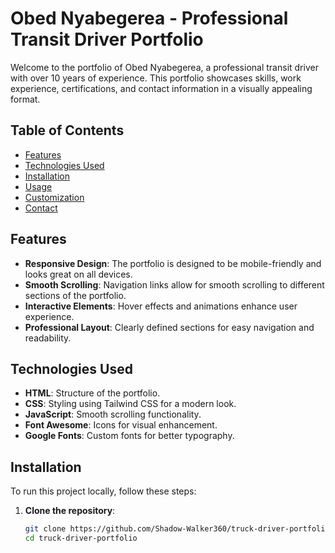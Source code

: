 # Obed Nyabegerea - Professional Transit Driver Portfolio

Welcome to the portfolio of Obed Nyabegerea, a professional transit driver with over 10 years of experience. This portfolio showcases skills, work experience, certifications, and contact information in a visually appealing format.

## Table of Contents

- [Features](#features)
- [Technologies Used](#technologies-used)
- [Installation](#installation)
- [Usage](#usage)
- [Customization](#customization)
- [Contact](#contact)

## Features

- **Responsive Design**: The portfolio is designed to be mobile-friendly and looks great on all devices.
- **Smooth Scrolling**: Navigation links allow for smooth scrolling to different sections of the portfolio.
- **Interactive Elements**: Hover effects and animations enhance user experience.
- **Professional Layout**: Clearly defined sections for easy navigation and readability.

## Technologies Used

- **HTML**: Structure of the portfolio.
- **CSS**: Styling using Tailwind CSS for a modern look.
- **JavaScript**: Smooth scrolling functionality.
- **Font Awesome**: Icons for visual enhancement.
- **Google Fonts**: Custom fonts for better typography.

## Installation

To run this project locally, follow these steps:

1. **Clone the repository**:
   ```bash
   git clone https://github.com/Shadow-Walker360/truck-driver-portfolio.git
   cd truck-driver-portfolio
